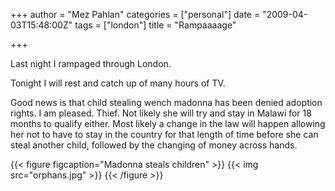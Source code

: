 +++
author = "Mez Pahlan"
categories = ["personal"]
date = "2009-04-03T15:48:00Z"
tags = ["london"]
title = "Rampaaaage"

+++

Last night I rampaged through London.

Tonight I will rest and catch up of many hours of TV.

<!--more-->

Good news is that child stealing wench madonna has been denied adoption rights. I am pleased. Thief. Not likely she will
try and stay in Malawi for 18 months to qualify either. Most likely a change in the law will happen allowing her not to
have to stay in the country for that length of time before she can steal another child, followed by the changing of
money across hands.

{{< figure figcaption="Madonna steals children" >}}
    {{< img src="orphans.jpg" >}}
{{< /figure >}}
